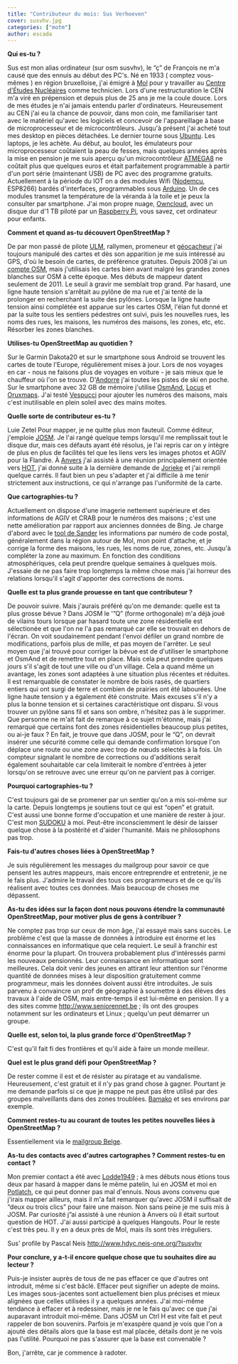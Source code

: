 ```yaml
---
title: "Contributeur du mois: Sus Verhoeven"
cover: susvhv.jpg
categories: ["motm"]
author: escada
---
```


**Qui es-tu ?**

Sus est mon alias ordinateur (sur osm susvhv), le “ç” de François ne m'a causé que des ennuis au début des PC's. Né en 1933 ( comptez vous-mêmes ) en région bruxelloise, j'ai émigré à [Mol](http://www.openstreetmap.org/relation/1263864) pour y travailler au [Centre d'Études Nucléaires](https://www.sckcen.be/fr) comme technicien. Lors d'une restructuration le CEN m'a viré en prépension et depuis plus de 25 ans je me la coule douce. Lors de mes études je n'ai jamais entendu parler d'ordinateurs. Heureusement au CEN j'ai eu la chance de pouvoir, dans mon coin, me familiariser tant avec le matériel qu'avec les logiciels et concevoir de l'appareillage à base de microprocesseur et de microcontrôleurs. Jusqu'à présent j'ai acheté tout mes desktop en pièces détachées. Le dernier tourne sous [Ubuntu](https://www.ubuntu.com/). Les laptops, je les achète. Au début, au boulot, les émulateurs pour microprocesseur coûtaient la peau de fesses, mais quelques années après la mise en pension je me suis aperçu qu'un microcontrôleur [ATMEGA8](https://nl.wikipedia.org/wiki/Atmel_AVR) ne coûtait plus que quelques euros et était parfaitement programmable à partir d'un port série (maintenant USB) de PC avec des programme gratuits. Actuellement à la période du IOT on a des modules Wifi ([Nodemcu](http://www.nodemcu.com/index_en.html), ESP8266) bardés d'interfaces, programmables sous [Arduino](https://www.arduino.cc/). Un de ces modules transmet la température de la véranda à la toile et je peux la consulter par smartphone. J'ai mon propre nuage, [Owncloud](https://owncloud.org/), avec un disque dur d'1 TB piloté par un [Raspberry Pi](https://www.raspberrypi.org/), vous savez, cet ordinateur pour enfants.

**Comment et quand as-tu découvert OpenStreetMap ?**

De par mon passé de pilote [ULM](https://fr.wikipedia.org/wiki/Planeur_ultra-l%C3%A9ger_motoris%C3%A9), rallymen, promeneur et [géocacheur](https://fr.wikipedia.org/wiki/G%C3%A9ocaching) j'ai toujours manipulé des cartes et dès son apparition je me suis intéressé au GPS, d'où le besoin de cartes, de préférence gratuites. Depuis 2008 j'ai un [compte OSM](http://www.openstreetmap.org/user/susvhv), mais j'utilisais les cartes bien avant malgré les grandes zones blanches sur OSM à cette époque. Mes débuts de mappeur datent seulement de 2011. Le seuil à gravir me semblait trop grand. Par hasard, une ligne haute tension s'arrêtait au pylône de ma rue et j'ai tenté de la prolonger en recherchant la suite des pylônes. Lorsque la ligne haute tension ainsi complétée est apparue sur les cartes OSM, l'élan fut donné et par la suite tous les sentiers pédestres ont suivi, puis les nouvelles rues, les noms des rues, les maisons, les numéros des maisons, les zones, etc, etc. Résorber les zones blanches.

**Utilises-tu OpenStreetMap au quotidien ?**

Sur le Garmin Dakota20 et sur le smartphone sous Android se trouvent les cartes de toute l'Europe, régulièrement mises à jour. Lors de nos voyages en car - nous ne faisons plus de voyages en voiture - je sais mieux que le chauffeur où l'on se trouve. D'[Andorre](http://www.openstreetmap.org/relation/9407) j'ai toutes les pistes de ski en poche. Sur le smartphone avec 32 GB de mémoire j'utilise [OsmAnd](http://osmand.net/), [Locus](http://www.locusmap.eu/) et [Oruxmaps](http://www.oruxmaps.com/). J'ai testé [Vespucci](https://wiki.openstreetmap.org/wiki/Vespucci) pour ajouter les numéros des maisons, mais c'est inutilisable en plein soleil avec des mains moites.

**Quelle sorte de contributeur es-tu ?**

Luie Zetel Pour mapper, je ne quitte plus mon fauteuil. Comme éditeur, j'emploie [JOSM](https://josm.openstreetmap.de/). Je l'ai rangé quelque temps lorsqu'il me remplissait tout le disque dur, mais ces défauts ayant été résolus, je l'ai repris car on y intègre de plus en plus de facilités tel que les liens vers les images photos et AGIV pour la Flandre. À [Anvers](http://www.openstreetmap.org/relation/59518) j'ai assisté à une réunion principalement orientée vers [HOT](https://hotosm.org/), j'ai donné suite à la dernière demande de [Jorieke](http://www.openstreetmap.org/user/Jorieke%20V) et j'ai rempli quelque carrés. Il faut bien un peu s'adapter et j'ai difficile à me tenir strictement aux instructions, ce qui n'arrange pas l'uniformité de la carte.

**Que cartographies-tu ?**

Actuellement on dispose d'une imagerie nettement supérieure et des informations de AGIV et CRAB pour le numéros des maisons ; c'est une nette amélioration par rapport aux anciennes données de Bing. Je charge d'abord avec le [tool de Sander](http://crab-import.osm.be/import.html) les informations par numéro de code postal, généralement dans la région autour de Mol, mon point d'attache, et je corrige la forme des maisons, les rues, les noms de rue, zones, etc. Jusqu'à compléter la zone au maximum. En fonction des conditions atmosphériques, cela peut prendre quelque semaines à quelques mois. J'essaie de ne pas faire trop longtemps la même chose mais j'ai horreur des relations lorsqu'il s'agit d'apporter des corrections de noms.

**Quelle est ta plus grande prouesse en tant que contributeur ?**

De pouvoir suivre. Mais j'aurais préféré qu'on me demande: quelle est ta plus grosse bévue ? Dans JOSM le '”Q” (forme orthogonale) m'a déjà joué de vilains tours lorsque par hasard toute une zone résidentielle est sélectionée et que l'on ne l'a pas remarqué car elle se trouvait en dehors de l'écran. On voit soudainement pendant l'envoi défiler un grand nombre de modifications, parfois plus de mille, et pas moyen de l'arrêter. Le seul moyen que j'ai trouvé pour corriger la bévue est de d'utiliser le smartphone et OsmAnd et de remettre tout en place. Mais cela peut prendre quelques jours s'il s'agit de tout une ville ou d'un village. Cela a quand même un avantage, les zones sont adaptées à une situation plus récentes et réduites. Il est remarquable de constater le nombre de bois rasés, de quartiers entiers qui ont surgi de terre et combien de prairies ont été labourées. Une ligne haute tension y a également été construite. Mais excuses s'il n'y a plus la bonne tension et si certaines caractéristique ont disparu. Si vous trouver un pylône sans fil et sans son ombre, n'hésitez pas à le supprimer. Que personne ne m'ait fait de remarque à ce sujet m'étonne, mais j'ai remarqué que certains font des zones résidentielles beaucoup plus petites, ou ai-je faux ? En fait, je trouve que dans JOSM, pour le “Q”, on devrait insérer une sécurité comme celle qui demande confirmation lorsque l'on déplace une route ou une zone avec trop de nœuds sélectés à la fois. Un compteur signalant le nombre de corrections ou d'additions serait également souhaitable car cela limiterait le nombre d'entrées à jeter lorsqu'on se retrouve avec une erreur qu'on ne parvient pas à corriger.

**Pourquoi cartographies-tu ?**

C'est toujours gai de se promener par un sentier qu'on a mis soi-même sur la carte. Depuis longtemps je soutiens tout ce qui est “open” et gratuit. C'est aussi une bonne forme d'occupation et une manière de rester à jour. C'est mon [SUDOKU](https://en.wikipedia.org/wiki/Sudoku) à moi. Peut-être inconsciemment le désir de laisser quelque chose à la postérité et d'aider l'humanité. Mais ne philosophons pas trop.

**Fais-tu d'autres choses liées à OpenStreetMap ?**

Je suis régulièrement les messages du mailgroup pour savoir ce que pensent les autres mappeurs, mais encore entreprendre et entretenir, je ne le fais plus. J'admire le travail des tous ces programmeurs et de ce qu'ils réalisent avec toutes ces données. Mais beaucoup de choses me dépassent.

**As-tu des idées sur la façon dont nous pouvons étendre la communauté OpenStreetMap, pour motiver plus de gens à contribuer ?**

Ne comptez pas trop sur ceux de mon âge, j'ai essayé mais sans succès. Le problème c'est que la masse de données à introduire est énorme et les connaissances en informatique que cela requiert. Le seuil à franchir est énorme pour la plupart. On trouvera probablement plus d'intéressés parmi les nouveaux pensionnés. Leur connaissance en informatique sont meilleures. Cela doit venir des jeunes en attirant leur attention sur l'énorme quantité de données mises à leur disposition gratuitement comme programmeur, mais les données doivent aussi être introduites. Je suis parvenu à convaincre un prof de géographie à soumettre à des élèves des travaux à l'aide de OSM, mais entre-temps il est lui-même en pension. Il y a des sites comme <http://www.seniorennet.be> ; ils ont des groupes notamment sur les ordinateurs et Linux ; quelqu'un peut démarrer un groupe.

**Quelle est, selon toi, la plus grande force d'OpenStreetMap ?**

C'est qu'il fait fi des frontières et qu'il aide à faire un monde meilleur.

**Quel est le plus grand défi pour OpenStreetMap ?**

De rester comme il est et de résister au piratage et au vandalisme. Heureusement, c'est gratuit et il n'y pas grand chose à gagner. Pourtant je me demande parfois si ce que je mappe ne peut pas être utilisé par des groupes malveillants dans des zones troublées. [Bamako](http://www.openstreetmap.org/node/27564954) et ses environs par exemple.

**Comment restes-tu au courant de toutes les petites nouvelles liées à OpenStreetMap ?**

Essentiellement via le [mailgroup Belge](https://lists.openstreetmap.org/listinfo/talk-be).

**As-tu des contacts avec d'autres cartographes ? Comment restes-tu en contact ?**

Mon premier contact a été avec [Lodde1949](http://www.openstreetmap.org/user/lodde1949) ; à mes débuts nous étions tous deux par hasard à mapper dans le même patelin, lui en JOSM et moi en [Potlatch](https://wiki.openstreetmap.org/wiki/Potlatch_2), ce qui peut donner pas mal d'ennuis. Nous avons convenu que j'irais mapper ailleurs, mais il m'a fait remarquer qu'avec JOSM il suffisait de “deux ou trois clics” pour faire une maison. Non sans peine je me suis mis à JOSM. Par curiosité j”ai assisté à une réunion à Anvers où il était surtout question de HOT. J'ai aussi participé à quelques Hangouts. Pour le reste c'est très peu. Il y en a deux près de Mol, mais ils sont très irréguliers.

Sus' profile by Pascal Neis <http://www.hdyc.neis-one.org/?susvhv>

**Pour conclure, y a-t-il encore quelque chose que tu souhaites dire au lecteur ?**

Puis-je insister auprès de tous de ne pas effacer ce que d'autres ont introduit, même si c'est bâclé. Effacer peut signifier un adepte de moins. Les images sous-jacentes sont actuellement bien plus précises et mieux alignées que celles utilisées il y a quelques années. J'ai moi-même tendance à effacer et à redessiner, mais je ne le fais qu'avec ce que j'ai auparavant introduit moi-même. Dans JOSM un Ctrl H est vite fait et peut rappeler de bon souvenirs. Parfois je m'exaspère quand je vois que l'on a ajouté des détails alors que la base est mal placée, détails dont je ne vois pas l'utilité. Pourquoi ne pas s'assurer que la base est convenable ?

Bon, j'arrête, car je commence à radoter.
